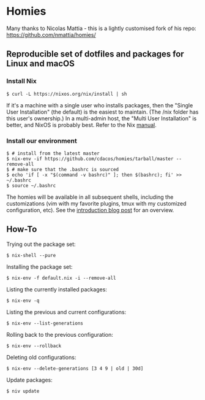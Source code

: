 # Homies

Many thanks to Nicolas Mattia - this is a lightly customised fork of his repo:
https://github.com/nmattia/homies/

## Reproducible set of dotfiles and packages for Linux and macOS

### Install Nix

``` shell
$ curl -L https://nixos.org/nix/install | sh
```

If it's a machine with a single user who installs packages, then the "Single User Installation" (the default) is the easiest to maintain. (The /nix folder has this user's ownership.) In a multi-admin host, the "Multi User Installation" is better, and NixOS is probably best. Refer to the Nix [manual](https://nixos.org/nix/manual/#chap-installation).

### Install our environment

``` shell
$ # install from the latest master
$ nix-env -if https://github.com/cdacos/homies/tarball/master --remove-all
$ # make sure that the .bashrc is sourced
$ echo 'if [ -x "$(command -v bashrc)" ]; then $(bashrc); fi' >> ~/.bashrc
$ source ~/.bashrc
```

The homies will be available in all subsequent shells, including the
customizations (vim with my favorite plugins, tmux with my customized
configuration, etc). See the [introduction blog post][post] for an overview.

[post]: http://nmattia.com/posts/2018-03-21-nix-reproducible-setup-linux-macos.html

## How-To

Trying out the package set:

``` shell
$ nix-shell --pure
```

Installing the package set:

``` shell
$ nix-env -f default.nix -i --remove-all
```

Listing the currently installed packages:

``` shell
$ nix-env -q
```

Listing the previous and current configurations:

``` shell
$ nix-env --list-generations
```

Rolling back to the previous configuration:

``` shell
$ nix-env --rollback
```

Deleting old configurations:

``` shell
$ nix-env --delete-generations [3 4 9 | old | 30d]
```

Update packages:

```shell
$ niv update
```
